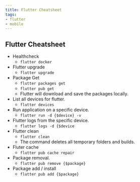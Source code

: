 ```yaml
---
title: Flutter Cheatsheet
tags:
- flutter
- mobile
---
```


## Flutter Cheatsheet

- Healthcheck
  - `flutter docker`
- Flutter upgrade
  - `flutter upgrade`
- Package Get
  - `flutter packages get`
  - `flutter pub get`
  - Flutter will download and save the packages locally.
- List all devices for flutter.
  - `flutter devices`
- Run application on a specific device.
  - `flutter run -d {$device} -v`
- Flutter logs from the specific device.
  - `flutter logs -d {$device`
- Flutter clean
  - `flutter clean`
  - The command deletes all temporary folders and builds.
- Fluter cache
  - `flutter pub cache repair`
- Package removal.
  - `flutter pub remove {$package}`
- Package add / install
  - `flutter pub add {$package}`
